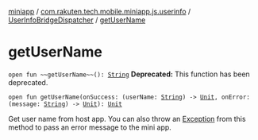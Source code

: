 [miniapp](../../index.md) / [com.rakuten.tech.mobile.miniapp.js.userinfo](../index.md) / [UserInfoBridgeDispatcher](index.md) / [getUserName](./get-user-name.md)

# getUserName

`open fun ~~getUserName~~(): `[`String`](https://kotlinlang.org/api/latest/jvm/stdlib/kotlin/-string/index.html)
**Deprecated:** This function has been deprecated.


`open fun getUserName(onSuccess: (userName: `[`String`](https://kotlinlang.org/api/latest/jvm/stdlib/kotlin/-string/index.html)`) -> `[`Unit`](https://kotlinlang.org/api/latest/jvm/stdlib/kotlin/-unit/index.html)`, onError: (message: `[`String`](https://kotlinlang.org/api/latest/jvm/stdlib/kotlin/-string/index.html)`) -> `[`Unit`](https://kotlinlang.org/api/latest/jvm/stdlib/kotlin/-unit/index.html)`): `[`Unit`](https://kotlinlang.org/api/latest/jvm/stdlib/kotlin/-unit/index.html)

Get user name from host app.
You can also throw an [Exception](https://kotlinlang.org/api/latest/jvm/stdlib/kotlin/-exception/index.html) from this method to pass an error message to the mini app.

